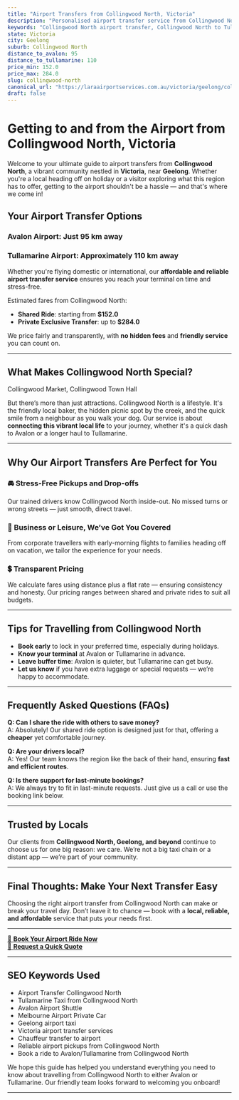```yaml
---
title: "Airport Transfers from Collingwood North, Victoria"
description: "Personalised airport transfer service from Collingwood North to Avalon and Tullamarine airports. Enjoy a smooth, affordable ride with us!"
keywords: "Collingwood North airport transfer, Collingwood North to Tullamarine, Collingwood North to Avalon, airport taxi Collingwood North, private airport transfer Collingwood North, shared ride Collingwood North, Collingwood North transfers, airport shuttle Collingwood North, book Collingwood North airport taxi, affordable Collingwood North airport transfer, Collingwood North airport transfer service, airport transfer Geelong, airport transfer Melbourne, Melbourne airport taxi, airport transfers Victoria, Tullamarine airport shuttle, Avalon airport transfers, Melbourne private transfer, airport transport services Melbourne"
state: Victoria
city: Geelong
suburb: Collingwood North
distance_to_avalon: 95
distance_to_tullamarine: 110
price_min: 152.0
price_max: 284.0
slug: collingwood-north
canonical_url: "https://laraairportservices.com.au/victoria/geelong/collingwood-north/"
draft: false
---
```


# Getting to and from the Airport from Collingwood North, Victoria

Welcome to your ultimate guide to airport transfers from **Collingwood North**, a vibrant community nestled in **Victoria**, near **Geelong**. Whether you're a local heading off on holiday or a visitor exploring what this region has to offer, getting to the airport shouldn't be a hassle — and that's where we come in!

## Your Airport Transfer Options

### Avalon Airport: Just 95 km away  
### Tullamarine Airport: Approximately 110 km away

Whether you're flying domestic or international, our **affordable and reliable airport transfer service** ensures you reach your terminal on time and stress-free.

Estimated fares from Collingwood North:
- **Shared Ride**: starting from **$152.0**
- **Private Exclusive Transfer**: up to **$284.0**

We price fairly and transparently, with **no hidden fees** and **friendly service** you can count on.

---

## What Makes Collingwood North Special?

Collingwood Market, Collingwood Town Hall

But there’s more than just attractions. Collingwood North is a lifestyle. It's the friendly local baker, the hidden picnic spot by the creek, and the quick smile from a neighbour as you walk your dog. Our service is about **connecting this vibrant local life** to your journey, whether it's a quick dash to Avalon or a longer haul to Tullamarine.

---

## Why Our Airport Transfers Are Perfect for You

### 🚘 Stress-Free Pickups and Drop-offs
Our trained drivers know Collingwood North inside-out. No missed turns or wrong streets — just smooth, direct travel.

### 💼 Business or Leisure, We’ve Got You Covered
From corporate travellers with early-morning flights to families heading off on vacation, we tailor the experience for your needs.

### 💲 Transparent Pricing
We calculate fares using distance plus a flat rate — ensuring consistency and honesty. Our pricing ranges between shared and private rides to suit all budgets.

---

## Tips for Travelling from Collingwood North

- **Book early** to lock in your preferred time, especially during holidays.
- **Know your terminal** at Avalon or Tullamarine in advance.
- **Leave buffer time**: Avalon is quieter, but Tullamarine can get busy.
- **Let us know** if you have extra luggage or special requests — we’re happy to accommodate.

---

## Frequently Asked Questions (FAQs)

**Q: Can I share the ride with others to save money?**  
A: Absolutely! Our shared ride option is designed just for that, offering a **cheaper** yet comfortable journey.

**Q: Are your drivers local?**  
A: Yes! Our team knows the region like the back of their hand, ensuring **fast and efficient routes**.

**Q: Is there support for last-minute bookings?**  
A: We always try to fit in last-minute requests. Just give us a call or use the booking link below.

---

## Trusted by Locals

Our clients from **Collingwood North, Geelong, and beyond** continue to choose us for one big reason: we care. We’re not a big taxi chain or a distant app — we’re part of your community.

---

## Final Thoughts: Make Your Next Transfer Easy

Choosing the right airport transfer from Collingwood North can make or break your travel day. Don’t leave it to chance — book with a **local, reliable, and affordable** service that puts your needs first.

---

[📅 **Book Your Airport Ride Now**](https://laraairportservices.square.site/s/appointments)  
[📧 **Request a Quick Quote**](https://laraairportservices.square.site/contact-us)

---

## SEO Keywords Used
- Airport Transfer Collingwood North
- Tullamarine Taxi from Collingwood North
- Avalon Airport Shuttle
- Melbourne Airport Private Car
- Geelong airport taxi
- Victoria airport transfer services
- Chauffeur transfer to airport
- Reliable airport pickups from Collingwood North
- Book a ride to Avalon/Tullamarine from Collingwood North

We hope this guide has helped you understand everything you need to know about travelling from Collingwood North to either Avalon or Tullamarine. Our friendly team looks forward to welcoming you onboard!

---
